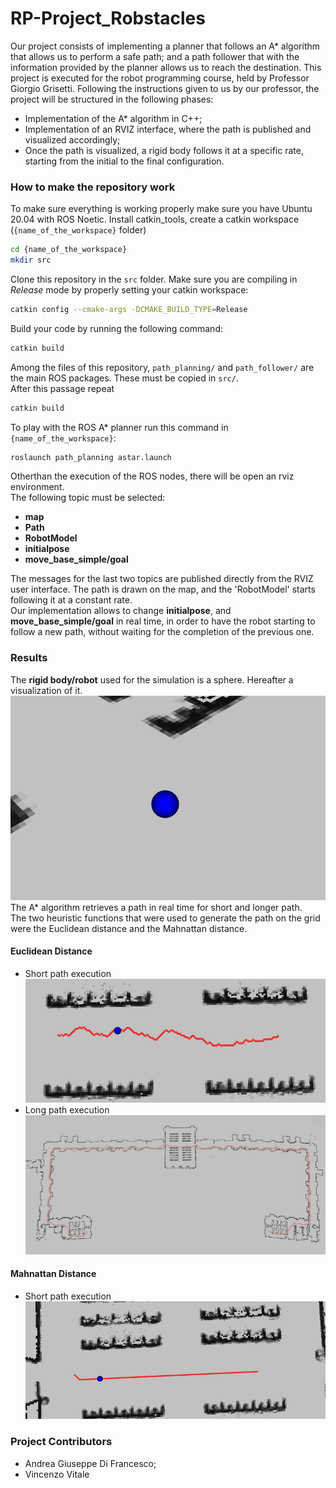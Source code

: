 # RP-Project_Robstacles
Our project consists of implementing a planner that follows an A* algorithm that allows us to perform a safe path; and a path follower that with the information provided by the planner allows us to reach the destination.
This project is executed for the robot programming course, held by Professor Giorgio Grisetti. 
Following the instructions given to us by our professor, the project will be structured in the following phases: 
- Implementation of the A* algorithm in C++;
- Implementation of an RVIZ interface, where the path is published and visualized accordingly;
- Once the path is visualized, a rigid body follows it at a specific rate, starting from the initial to the final configuration.

### How to make the repository work
To make sure everything is working properly make sure you have Ubuntu 20.04 with
ROS Noetic. Install catkin_tools, create a catkin workspace (`{name_of_the_workspace}` folder) 
```bash
cd {name_of_the_workspace}
mkdir src
```
Clone this
repository in the `src` folder. Make sure you are compiling in *Release* mode
by properly setting your catkin workspace:
```bash
catkin config --cmake-args -DCMAKE_BUILD_TYPE=Release
```
Build your code by running the following command:
```bash
catkin build
```
Among the files of this repository, `path_planning/` and `path_follower/` are the main ROS packages. These must be copied in `src/`.  
After this passage repeat  
```bash
catkin build
```
To play with the ROS A* planner run this command in `{name_of_the_workspace}`:  
```bash
roslaunch path_planning astar.launch
```
Otherthan the execution of the ROS nodes, there will be open an rviz environment.  
The following topic must be selected:  
* **map**
* **Path**
* **RobotModel**
* **initialpose**
* **move_base_simple/goal**

The messages for the last two topics are published directly from the RVIZ user interface. The path is drawn on the map, and the 'RobotModel' starts following it at a constant rate.  
Our implementation allows to change **initialpose**, and **move_base_simple/goal** in real time, in order to have the robot starting to follow a new path, without waiting for the completion of the previous one.

### Results

The **rigid body/robot** used for the simulation is a sphere. Hereafter a visualization of it.  
![Example Image](images/robot.png)  
The A* algorithm retrieves a path in real time for short and longer path.  
The two heuristic functions that were used to generate the path on the grid were the Euclidean distance and the Mahnattan distance.  
#### Euclidean Distance
* Short path execution
![Example Image](images/simple_path.png)
* Long path execution
![Example Image](images/long_path.png)
#### Mahnattan Distance
* Short path execution
![Example Image](images/mahnattan_path.png)


### Project Contributors

- Andrea Giuseppe Di Francesco;
- Vincenzo Vitale
